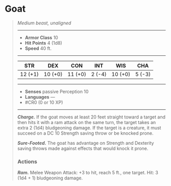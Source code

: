 # Goat
>*Medium beast, unaligned*
>___
>- **Armor Class** 10
>- **Hit Points** 4 (1d8)
>- **Speed** 40 ft.
>___
>|STR|DEX|CON|INT|WIS|CHA|
>|:---:|:---:|:---:|:---:|:---:|:---:|
>|12 (+1)|10 (+0)|11 (+0)|2 (-4)|10 (+0)|5 (-3)|
>___
>- **Senses** passive Perception 10
>- **Languages** —
>- #CR0 (0 or 10 XP)
>___
>***Charge.*** If the goat moves at least 20 feet straight toward a target and then hits it with a ram attack on the same turn, the target takes an extra 2 (1d4) bludgeoning damage. If the target is a creature, it must succeed on a DC 10 Strength saving throw or be knocked prone.  
>
>***Sure-Footed.*** The goat has advantage on Strength and Dexterity saving throws made against effects that would knock it prone.  
>
>### Actions
>***Ram.*** Melee Weapon Attack: +3 to hit, reach 5 ft., one target. Hit: 3 (1d4 + 1) bludgeoning damage.